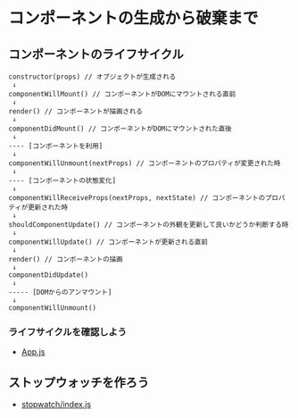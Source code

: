 # コンポーネントの生成から破棄まで
## コンポーネントのライフサイクル

```
constructor(props) // オブジェクトが生成される
 ↓
componentWillMount() // コンポーネントがDOMにマウントされる直前
 ↓
render() // コンポーネントが描画される
 ↓
componentDidMount() // コンポーネントがDOMにマウントされた直後
 ↓
---- [コンポーネントを利用]
 ↓
componentWillUnmount(nextProps) // コンポーネントのプロパティが変更された時
 ↓
---- [コンポーネントの状態変化]
 ↓
componentWillReceiveProps(nextProps, nextState) // コンポーネントのプロパティが更新された時
 ↓
shouldComponentUpdate() // コンポーネントの外観を更新して良いかどうか判断する時
 ↓
componentWillUpdate() // コンポーネントが更新される直前
 ↓
render() // コンポーネントの描画
 ↓
componentDidUpdate()
 ↓
----- [DOMからのアンマウント]
 ↓
componentWillUnmount()
```

### ライフサイクルを確認しよう

- [App.js](examples/App.js)

## ストップウォッチを作ろう

- [stopwatch/index.js](examples/stopwatch/src/index.js)
